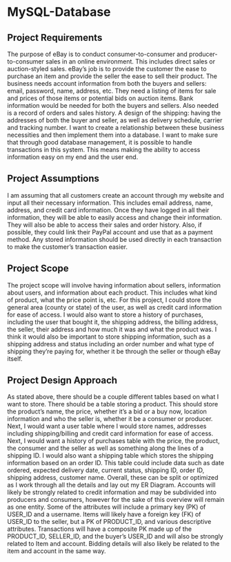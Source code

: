 # MySQL-Database

## Project Requirements
 The purpose of eBay is to conduct consumer-to-consumer and producer-to-consumer sales in an online environment. This includes direct sales or auction-styled sales. eBay’s job is to provide the customer the ease to purchase an item and provide the seller the ease to sell their product. The business needs account information from both the buyers and sellers: email, password, name, address, etc. They need a listing of items for sale and prices of those items or potential bids on auction items. Bank information would be needed for both the buyers and sellers. Also needed is a record of orders and sales history. A design of the shipping: having the addresses of both the buyer and seller, as well as delivery schedule, carrier and tracking number. I want to create a relationship between these business necessities and then implement them into a database. I want to make sure that through good database management, it is possible to handle transactions in this system. This means making the ability to access information easy on my end and the user end.

## Project Assumptions
 I am assuming that all customers create an account through my website and input all their necessary information. This includes email address, name, address, and credit card information. Once they have logged in all their information, they will be able to easily access and change their information. They will also be able to access their sales and order history. Also, if possible, they could link their PayPal account and use that as a payment method. Any stored information should be used directly in each transaction to make the customer’s transaction easier.

## Project Scope
 The project scope will involve having information about sellers, information about users, and information about each product. This includes what kind of product, what the price point is, etc. For this project, I could store the general area (county or state) of the user, as well as credit card information for ease of access. I would also want to store a history of purchases, including the user that bought it, the shipping address, the billing address, the seller, their address and how much it was and what the product was. I think it would also be important to store shipping information, such as a shipping address and status including an order number and what type of shipping they’re paying for, whether it be through the seller or though eBay itself.

## Project Design Approach
 As stated above, there should be a couple different tables based on what I want to store. There should be a table storing a product. This should store the product’s name, the price, whether it’s a bid or a buy now, location information and who the seller is, whether it be a consumer or producer. Next, I would want a user table where I would store names, addresses including shipping/billing and credit card information for ease of access. Next, I would want a history of purchases table with the price, the product, the consumer and the seller as well as something along the lines of a shipping ID. I would also want a shipping table which stores the shipping information based on an order ID. This table could include data such as date ordered, expected delivery date, current status, shipping ID, order ID, shipping address, customer name. Overall, these can be split or optimized as I work through all the details and lay out my ER Diagram.
 Accounts will likely be strongly related to credit information and may be subdivided into producers and consumers, however for the sake of this overview will remain as one entity. Some of the attributes will include a primary key (PK) of USER_ID and a username. Items will likely have a foreign key (FK) of USER_ID to the seller, but a PK of PRODUCT_ID, and various descriptive attributes. Transactions will have a composite PK made up of the PRODUCT_ID, SELLER_ID, and the buyer’s USER_ID and will also be strongly related to Item and account. Bidding details will also likely be related to the item and account in the same way.
